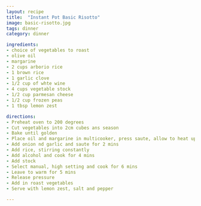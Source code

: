 ```yaml
---
layout: recipe
title:  "Instant Pot Basic Risotto"
image: basic-risotto.jpg
tags: dinner
category: dinner

ingredients:
- choice of vegetables to roast
- olive oil
- margarine
- 2 cups arborio rice
- 1 brown rice
- 1 garlic clove
- 1/2 cup of whte wine 
- 4 cups vegetable stock
- 1/2 cup parmesan cheese
- 1/2 cup frozen peas
- 1 tbsp lemon zest 

directions:
- Preheat oven to 200 degrees
- Cut vegetables into 2cm cubes ans season
- Bake until golden 
- Place oil and margarine in multicooker, press saute, allow to heat up for 1 min
- Add onion nd garlic and saute for 2 mins
- Add rice, stirring constantly
- Add alcohol and cook for 4 mins 
- Add stock
- Select manual, high setting and cook for 6 mins
- Leave to warm for 5 mins
- Release pressure
- Add in roast vegetables
- Serve with lemon zest, salt and pepper

---
```

